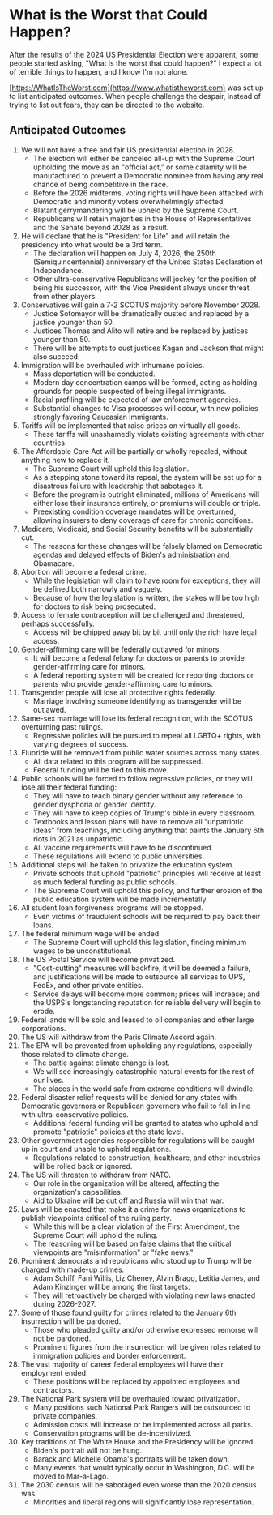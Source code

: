 # What is the Worst that Could Happen?

After the results of the 2024 US Presidential Election were apparent, some people started asking, "What is the worst that could happen?" I expect a lot of terrible things to happen, and I know I'm not alone.

[https://WhatIsTheWorst.com](https://www.whatistheworst.com) was set up to list anticipated outcomes. When people challenge the despair, instead of trying to list out fears, they can be directed to the website.

## Anticipated Outcomes

1. We will not have a free and fair US presidential election in 2028.
    * The election will either be canceled all-up with the Supreme Court upholding the move as an "official act," or some calamity will be manufactured to prevent a Democratic nominee from having any real chance of being competitive in the race.
    * Before the 2026 midterms, voting rights will have been attacked with Democratic and minority voters overwhelmingly affected.
    * Blatant gerrymandering will be upheld by the Supreme Court.
    * Republicans will retain majorities in the House of Representatives and the Senate beyond 2028 as a result.
1. He will declare that he is "President for Life" and will retain the presidency into what would be a 3rd term.
    * The declaration will happen on July 4, 2026, the 250th (Semiquincentennial) anniversary of the United States Declaration of Independence.
    * Other ultra-conservative Republicans will jockey for the position of being his successor, with the Vice President always under threat from other players.
1. Conservatives will gain a 7-2 SCOTUS majority before November 2028.
    * Justice Sotomayor will be dramatically ousted and replaced by a justice younger than 50.
    * Justices Thomas and Alito will retire and be replaced by justices younger than 50.
    * There will be attempts to oust justices Kagan and Jackson that might also succeed.
1. Immigration will be overhauled with inhumane policies.
    * Mass deportation will be conducted.
    * Modern day concentration camps will be formed, acting as holding grounds for people suspected of being illegal immigrants.
    * Racial profiling will be expected of law enforcement agencies.
    * Substantial changes to Visa processes will occur, with new policies strongly favoring Caucasian immigrants.
1. Tariffs will be implemented that raise prices on virtually all goods.
    * These tariffs will unashamedly violate existing agreements with other countries.
1. The Affordable Care Act will be partially or wholly repealed, without anything new to replace it.
    * The Supreme Court will uphold this legislation.
    * As a stepping stone toward its repeal, the system will be set up for a disastrous failure with leadership that sabotages it.
    * Before the program is outright eliminated, millions of Americans will either lose their insurance entirely, or premiums will double or triple.
    * Preexisting condition coverage mandates will be overturned, allowing insurers to deny coverage of care for chronic conditions.
1. Medicare, Medicaid, and Social Security benefits will be substantially cut.
    * The reasons for these changes will be falsely blamed on Democratic agendas and delayed effects of Biden's administration and Obamacare.
1. Abortion will become a federal crime.
    * While the legislation will claim to have room for exceptions, they will be defined both narrowly and vaguely.
    * Because of how the legislation is written, the stakes will be too high for doctors to risk being prosecuted.
1. Access to female contraception will be challenged and threatened, perhaps successfully.
    * Access will be chipped away bit by bit until only the rich have legal access.
1. Gender-affirming care will be federally outlawed for minors.
    * It will become a federal felony for doctors or parents to provide gender-affirming care for minors.
    * A federal reporting system will be created for reporting doctors or parents who provide gender-affirming care to minors.
1. Transgender people will lose all protective rights federally.
    * Marriage involving someone identifying as transgender will be outlawed.
1. Same-sex marriage will lose its federal recognition, with the SCOTUS overturning past rulings.
    * Regressive policies will be pursued to repeal all LGBTQ+ rights, with varying degrees of success.
1. Fluoride will be removed from public water sources across many states.
    * All data related to this program will be suppressed.
    * Federal funding will be tied to this move.
1. Public schools will be forced to follow regressive policies, or they will lose all their federal funding:
    * They will have to teach binary gender without any reference to gender dysphoria or gender identity.
    * They will have to keep copies of Trump's bible in every classroom.
    * Textbooks and lesson plans will have to remove all "unpatriotic ideas" from teachings, including anything that paints the January 6th riots in 2021 as unpatriotic.
    * All vaccine requirements will have to be discontinued.
    * These regulations will extend to public universities.
1. Additional steps will be taken to privatize the education system.
    * Private schools that uphold "patriotic" principles will receive at least as much federal funding as public schools.
    * The Supreme Court will uphold this policy, and further erosion of the public education system will be made incrementally.
1. All student loan forgiveness programs will be stopped.
    * Even victims of fraudulent schools will be required to pay back their loans.
1. The federal minimum wage will be ended.
    * The Supreme Court will uphold this legislation, finding minimum wages to be unconstitutional.
1. The US Postal Service will become privatized.
    * "Cost-cutting" measures will backfire, it will be deemed a failure, and justifications will be made to outsource all services to UPS, FedEx, and other private entities.
    * Service delays will become more common; prices will increase; and the USPS's longstanding reputation for reliable delivery will begin to erode.
1. Federal lands will be sold and leased to oil companies and other large corporations.
1. The US will withdraw from the Paris Climate Accord again.
1. The EPA will be prevented from upholding any regulations, especially those related to climate change.
    * The battle against climate change is lost.
    * We will see increasingly catastrophic natural events for the rest of our lives.
    * The places in the world safe from extreme conditions will dwindle.
1. Federal disaster relief requests will be denied for any states with Democratic governors or Republican governors who fail to fall in line with ultra-conservative policies.
    * Additional federal funding will be granted to states who uphold and promote "patriotic" policies at the state level.
1. Other government agencies responsible for regulations will be caught up in court and unable to uphold regulations.
    * Regulations related to construction, healthcare, and other industries will be rolled back or ignored.
1. The US will threaten to withdraw from NATO.
    * Our role in the organization will be altered, affecting the organization's capabilities.
    * Aid to Ukraine will be cut off and Russia will win that war.
1. Laws will be enacted that make it a crime for news organizations to publish viewpoints critical of the ruling party.
    * While this will be a clear violation of the First Amendment, the Supreme Court will uphold the ruling.
    * The reasoning will be based on false claims that the critical viewpoints are "misinformation" or "fake news."
1. Prominent democrats and republicans who stood up to Trump will be charged with made-up crimes.
    * Adam Schiff, Fani Willis, Liz Cheney, Alvin Bragg, Letitia James, and Adam Kinzinger will be among the first targets.
    * They will retroactively be charged with violating new laws enacted during 2026-2027.
1. Some of those found guilty for crimes related to the January 6th insurrection will be pardoned.
    * Those who pleaded guilty and/or otherwise expressed remorse will not be pardoned.
    * Prominent figures from the insurrection will be given roles related to immigration policies and border enforcement.
1. The vast majority of career federal employees will have their employment ended.
    * These positions will be replaced by appointed employees and contractors.
1. The National Park system will be overhauled toward privatization.
    * Many positions such National Park Rangers will be outsourced to private companies.
    * Admission costs will increase or be implemented across all parks.
    * Conservation programs will be de-incentivized.
1. Key traditions of The White House and the Presidency will be ignored.
    * Biden's portrait will not be hung.
    * Barack and Michelle Obama's portraits will be taken down.
    * Many events that would typically occur in Washington, D.C. will be moved to Mar-a-Lago.
1. The 2030 census will be sabotaged even worse than the 2020 census was.
    * Minorities and liberal regions will significantly lose representation.
